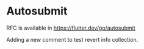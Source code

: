 # Autosubmit

RFC is available in https://flutter.dev/go/autosubmit

Adding a new comment to test revert info collection.